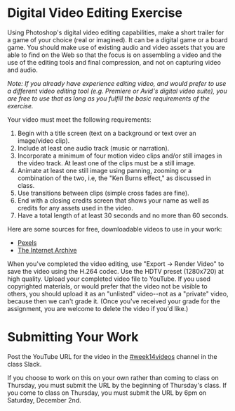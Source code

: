 # Digital Video Editing Exercise

Using Photoshop's digital video editing capabilities, make a short trailer for a game of your choice (real or imagined). It can be a digital game or a board game. You should make use of existing audio and video assets that you are able to find on the Web so that the focus is on assembling a video and the use of the editing tools and final compression, and not on capturing video and audio.  

*Note: If you already have experience editing video, and would prefer to use a different video editing tool (e.g. Premiere or Avid's digital video suite), you are free to use that as long as you fulfill the basic requirements of the exercise.*



Your video must meet the following requirements:
1.	Begin with a title screen (text on a background or text over an image/video clip).
2.	Include at least one audio track (music or narration).  
3.	Incorporate a minimum of four motion video clips and/or still images in the video track. At least one of the clips must be a still image. 
4.	Animate at least one still image using panning, zooming or a combination of the two, i.e, the "Ken Burns effect," as discussed in class.  
5.	Use transitions between clips (simple cross fades are fine).
6.	End with a closing credits screen that shows your name as well as credits for any assets used in the video.
7.	Have a total length of at least 30 seconds and no more than 60 seconds.

Here are some sources for free, downloadable videos to use in your work:
- [Pexels](https://videos.pexels.com/video-license)
- [The Internet Archive](https://archive.org/details/movies)

When you've completed the video editing, use "Export -> Render Video" to save the video using the H.264 codec. Use the HDTV preset (1280x720) at high quality. Upload your completed video file to YouTube. If you used copyrighted materials, or would prefer that the video not be visible to others, you should upload it as an "unlisted" video--not as a "private" video, because then we can't grade it. (Once you've received your grade for the assignment, you are welcome to delete the video if you'd like.)

# Submitting Your Work
Post the YouTube URL for the video in the [#week14videos](https://lawley-110-2017.slack.com/messages/C86R8V2PJ) channel in the class Slack.  

If you choose to work on this on your own rather than coming to class on Thursday, you must submit the URL  by the beginning of Thursday's class. If you come to class on Thursday, you must submit the URL by 6pm on Saturday, December 2nd.








